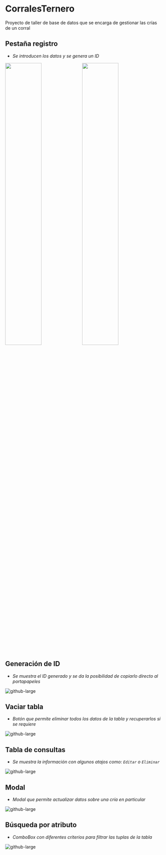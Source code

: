 ﻿# CorralesTernero

Proyecto de taller de base de datos que se encarga de gestionar las crías de un corral

## Pestaña registro
* _Se introducen los datos y se genera un ID_

<p float="left">
  <img src="https://github.com/urielexis64/CorralesTernero/blob/master/ScreenShots/Versi%C3%B3n%200.38/Screenshot_1.png" width="48%" />
  <img src="https://github.com/urielexis64/CorralesTernero/blob/master/ScreenShots/Versi%C3%B3n%200.38/registro.gif" width="48%" /> 
</p>

## Generación de ID
* _Se muestra el ID generado y se da la posibilidad de copiarlo directo al portapapeles_

![github-large](https://github.com/urielexis64/CorralesTernero/blob/master/ScreenShots/Versi%C3%B3n%200.38/Screenshot_2.png)

## Vaciar tabla
* _Botón que permite eliminar todos los datos de la tabla y recuperarlos si se requiere_

![github-large](https://github.com/urielexis64/CorralesTernero/blob/master/ScreenShots/Versi%C3%B3n%200.38/Screenshot_3.png)

## Tabla de consultas
* _Se muestra la información con algunos atajos como: `Editar` o `Eliminar`_

![github-large](https://github.com/urielexis64/CorralesTernero/blob/master/ScreenShots/Versi%C3%B3n%200.38/Screenshot_4.png) 

## Modal
* _Modal que permite actualizar datos sobre una cría en particular_

![github-large](https://github.com/urielexis64/CorralesTernero/blob/master/ScreenShots/Versi%C3%B3n%200.38/Screenshot_5.png)

## Búsqueda por atributo
* _ComboBox con diferentes criterios para filtrar las tuplas de la tabla_

![github-large](https://github.com/urielexis64/CorralesTernero/blob/master/ScreenShots/Versi%C3%B3n%200.38/Screenshot_6.png)
